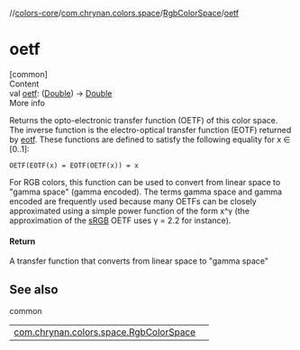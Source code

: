 //[colors-core](../../../index.md)/[com.chrynan.colors.space](../index.md)/[RgbColorSpace](index.md)/[oetf](oetf.md)



# oetf  
[common]  
Content  
val [oetf](oetf.md): ([Double](https://kotlinlang.org/api/latest/jvm/stdlib/kotlin/-double/index.html)) -> [Double](https://kotlinlang.org/api/latest/jvm/stdlib/kotlin/-double/index.html)  
More info  


Returns the opto-electronic transfer function (OETF) of this color space. The inverse function is the electro-optical transfer function (EOTF) returned by [eotf](eotf.md). These functions are defined to satisfy the following equality for x ∈ [0..1]:

    OETF(EOTF(x) = EOTF(OETF(x)) = x

For RGB colors, this function can be used to convert from linear space to "gamma space" (gamma encoded). The terms gamma space and gamma encoded are frequently used because many OETFs can be closely approximated using a simple power function of the form x^γ (the approximation of the [sRGB](../-color-spaces/-s-r-g-b.md) OETF uses γ = 2.2 for instance).



#### Return  


A transfer function that converts from linear space to "gamma space"



## See also  
  
common  
  
| | |
|---|---|
| <a name="com.chrynan.colors.space/RgbColorSpace/oetf/#/PointingToDeclaration/"></a>[com.chrynan.colors.space.RgbColorSpace](transfer-parameters.md)| <a name="com.chrynan.colors.space/RgbColorSpace/oetf/#/PointingToDeclaration/"></a>|
  
  



